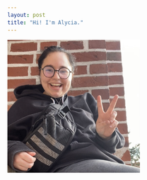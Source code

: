 ```yaml
---
layout: post
title: "Hi! I'm Alycia."
---
```

<img
  src="/assets/img/7BBCB897-3E8B-4C4E-A6DA-EF965BC0E7C0_1_201_a.jpeg"
  style="display: inline-block; margin: 0 auto; max-width: 300px">
